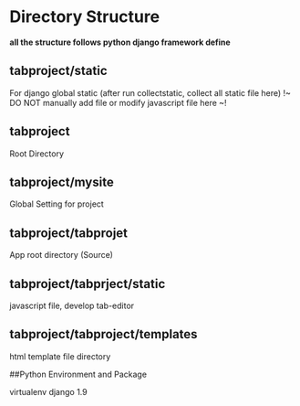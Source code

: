 # Directory Structure

__all the structure follows python django framework define__

## tabproject/static
For django global static (after run collectstatic, collect all static file here)
!~ DO NOT manually add file or modify javascript file here ~!

## tabproject
Root Directory

## tabproject/mysite
Global Setting for project

## tabproject/tabprojet
App root directory (Source) 

## tabproject/tabprject/static
javascript file, develop tab-editor 

## tabproject/tabproject/templates
html template file directory


##Python Environment and Package

virtualenv
django 1.9
